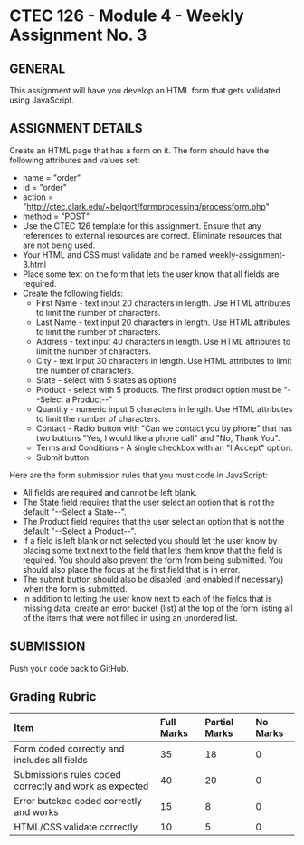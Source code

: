 # CTEC 126 - Module 4 - Weekly Assignment No. 3

## GENERAL

This assignment will have you develop an HTML form that gets validated using JavaScript. 

## ASSIGNMENT DETAILS

Create an HTML page that has a form on it. The form should have the following attributes and values set:

- name = "order"
- id = "order"
- action = "http://ctec.clark.edu/~belgort/formprocessing/processform.php"
- method = "POST"
- Use the CTEC 126 template for this assignment. Ensure that any references to external resources are correct. Eliminate resources that are not being used.
- Your HTML and CSS must validate and be named weekly-assignment-3.html
- Place some text on the form that lets the user know that all fields are required.
- Create the following fields:
  - First Name - text input 20 characters in length. Use HTML attributes to limit the number of characters.
  - Last Name - text input 20 characters in length. Use HTML attributes to limit the number of characters.
  - Address - text input 40 characters in length. Use HTML attributes to limit the number of characters.
  - City - text input 30 characters in length. Use HTML attributes to limit the number of characters.
  - State - select with 5 states as options
  - Product - select with 5 products. The first product option must be "--Select a Product--"
  - Quantity - numeric input 5 characters in length. Use HTML attributes to limit the number of characters.
  - Contact - Radio button with "Can we contact you by phone" that has two buttons "Yes, I would like a phone call" and "No, Thank You".
  - Terms and Conditions - A single checkbox with an "I Accept" option. 
  - Submit button

Here are the form submission rules that you must code in JavaScript:

- All fields are required and cannot be left blank.
- The State field requires that the user select an option that is not the default "--Select a State--".
- The Product field requires that the user select an option that is not the default "--Select a  Product--".
- If a field is left blank or not selected you should let the user know by placing some text next to the field that lets them know that the field is required. You should also prevent the form from being submitted. You should also place the focus at the first field that is in error.
- The submit button should also be disabled (and enabled if necessary) when the form is submitted.
- In addition to letting the user know next to each of the fields that is missing data, create an error bucket (list) at the top of the form listing all of the items that were not filled in using an unordered list.

## SUBMISSION

Push your code back to GitHub.

## Grading Rubric

| Item                                                   | Full Marks | Partial Marks | No Marks |
| :----------------------------------------------------- | :--------- | :------------ | :------- |
| Form coded correctly and includes all fields           | 35         | 18            | 0        |
| Submissions rules coded correctly and work as expected | 40         | 20            | 0        |
| Error butcked coded correctly and works                | 15         | 8             | 0        |
| HTML/CSS validate correctly                            | 10         | 5             | 0        |